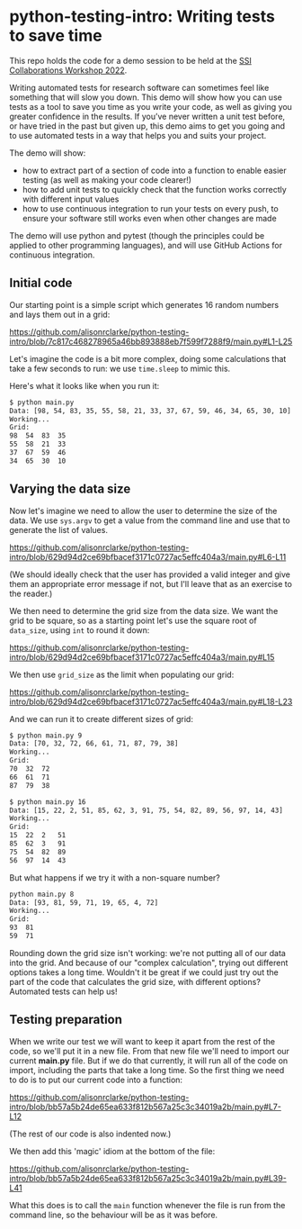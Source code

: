 # python-testing-intro: Writing tests to save time

This repo holds the code for a demo session to be held at the [SSI Collaborations Workshop 2022](https://www.software.ac.uk/cw22).

Writing automated tests for research software can sometimes feel like something that will slow you down. This demo will show how you can use tests as a tool to save you time as you write your code, as well as giving you greater confidence in the results. If you’ve never written a unit test before, or have tried in the past but given up, this demo aims to get you going and to use automated tests in a way that helps you and suits your project.

The demo will show:
* how to extract part of a section of code into a function to enable easier testing (as well as making your code clearer!)
* how to add unit tests to quickly check that the function works correctly with different input values
* how to use continuous integration to run your tests on every push, to ensure your software still works even when other changes are made

The demo will use python and pytest (though the principles could be applied to other programming languages), and will use GitHub Actions for continuous integration.

## Initial code

Our starting point is a simple script which generates 16 random numbers and lays them out in a grid:

https://github.com/alisonrclarke/python-testing-intro/blob/7c817c468278965a46bb893888eb7f599f7288f9/main.py#L1-L25

Let's imagine the code is a bit more complex, doing some calculations that take a few seconds to run: we use `time.sleep` to mimic this.

Here's what it looks like when you run it:

```bash
$ python main.py
Data: [98, 54, 83, 35, 55, 58, 21, 33, 37, 67, 59, 46, 34, 65, 30, 10]
Working...
Grid:
98	54	83	35
55	58	21	33
37	67	59	46
34	65	30	10
```

## Varying the data size

Now let's imagine we need to allow the user to determine the size of the data. We use `sys.argv` to get a value from the command line and use that to generate the list of values.

https://github.com/alisonrclarke/python-testing-intro/blob/629d94d2ce69bfbacef3171c0727ac5effc404a3/main.py#L6-L11

(We should ideally check that the user has provided a valid integer and give them an appropriate error message if not, but I'll leave that as an exercise to the reader.)

We then need to determine the grid size from the data size. We want the grid to be square, so as a starting point let's use the square root of `data_size`, using `int` to round it down:

https://github.com/alisonrclarke/python-testing-intro/blob/629d94d2ce69bfbacef3171c0727ac5effc404a3/main.py#L15

We then use `grid_size` as the limit when populating our grid:

https://github.com/alisonrclarke/python-testing-intro/blob/629d94d2ce69bfbacef3171c0727ac5effc404a3/main.py#L18-L23

And we can run it to create different sizes of grid:

```bash
$ python main.py 9
Data: [70, 32, 72, 66, 61, 71, 87, 79, 38]
Working...
Grid:
70	32	72
66	61	71
87	79	38
```

```bash
$ python main.py 16
Data: [15, 22, 2, 51, 85, 62, 3, 91, 75, 54, 82, 89, 56, 97, 14, 43]
Working...
Grid:
15	22	2	51
85	62	3	91
75	54	82	89
56	97	14	43
```

But what happens if we try it with a non-square number?

```bash
python main.py 8
Data: [93, 81, 59, 71, 19, 65, 4, 72]
Working...
Grid:
93	81
59	71
```

Rounding down the grid size isn't working: we're not putting all of our data into the grid. And because of our "complex calculation", trying out different options takes a long time. Wouldn't it be great if we could just try out the part of the code that calculates the grid size, with different options? Automated tests can help us!

## Testing preparation

When we write our test we will want to keep it apart from the rest of the code, so we'll put it in a new file. From that new file we'll need to import our current **main.py** file. But if we do that currently, it will run all of the code on import, including the parts that take a long time. So the first thing we need to do is to put our current code into a function:

https://github.com/alisonrclarke/python-testing-intro/blob/bb57a5b24de65ea633f812b567a25c3c34019a2b/main.py#L7-L12

(The rest of our code is also indented now.)

We then add this 'magic' idiom at the bottom of the file:

https://github.com/alisonrclarke/python-testing-intro/blob/bb57a5b24de65ea633f812b567a25c3c34019a2b/main.py#L39-L41

What this does is to call the `main` function whenever the file is run from the command line, so the behaviour will be as it was before.
